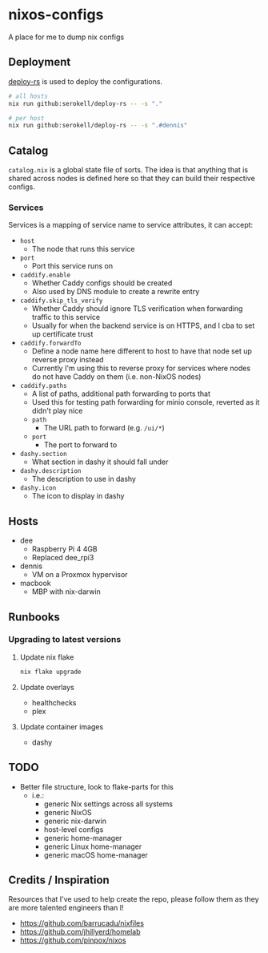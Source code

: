 # nixos-configs

A place for me to dump nix configs

## Deployment

[deploy-rs](https://github.com/serokell/deploy-rs) is used to deploy the configurations.

```bash
# all hosts
nix run github:serokell/deploy-rs -- -s "."

# per host
nix run github:serokell/deploy-rs -- -s ".#dennis"
```

## Catalog

`catalog.nix` is a global state file of sorts. The idea is that anything that is shared across nodes is defined here so that they can build their respective configs.

### Services

Services is a mapping of service name to service attributes, it can accept:

- `host`
  - The node that runs this service
- `port`
  - Port this service runs on
- `caddify.enable`
  - Whether Caddy configs should be created
  - Also used by DNS module to create a rewrite entry
- `caddify.skip_tls_verify`
  - Whether Caddy should ignore TLS verification when forwarding traffic to this service
  - Usually for when the backend service is on HTTPS, and I cba to set up certificate trust
- `caddify.forwardTo`
  - Define a node name here different to host to have that node set up reverse proxy instead
  - Currently I'm using this to reverse proxy for services where nodes do not have Caddy on them (i.e. non-NixOS nodes)
- `caddify.paths`
  - A list of paths, additional path forwarding to ports that
  - Used this for testing path forwarding for minio console, reverted as it didn't play nice
  - `path`
    - The URL path to forward (e.g. `/ui/*`)
  - `port`
    - The port to forward to
- `dashy.section`
  - What section in dashy it should fall under
- `dashy.description`
  - The description to use in dashy
- `dashy.icon`
  - The icon to display in dashy

## Hosts

- dee
  - Raspberry Pi 4 4GB
  - Replaced dee_rpi3
- dennis
  - VM on a Proxmox hypervisor
- macbook
  - MBP with nix-darwin

## Runbooks

### Upgrading to latest versions

1. Update nix flake

    ```bash
    nix flake upgrade
    ```

2. Update overlays
    - healthchecks
    - plex

3. Update container images
    - dashy

## TODO

- Better file structure, look to flake-parts for this
  - i.e.:
    - generic Nix settings across all systems
    - generic NixOS
    - generic nix-darwin
    - host-level configs
    - generic home-manager
    - generic Linux home-manager
    - generic macOS home-manager

## Credits / Inspiration

Resources that I've used to help create the repo, please follow them as they are more talented engineers than I!

- https://github.com/barrucadu/nixfiles
- https://github.com/jhillyerd/homelab
- https://github.com/pinpox/nixos
